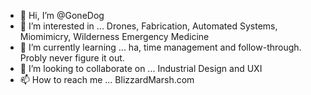 - 👋 Hi, I’m @GoneDog
- 👀 I’m interested in ... Drones, Fabrication, Automated Systems, Miomimicry, Wilderness Emergency Medicine
- 🌱 I’m currently learning ... ha, time management and follow-through. Probly never figure it out.
- 💞️ I’m looking to collaborate on ... Industrial Design and UXI
- 📫 How to reach me ... BlizzardMarsh.com

<!---
GoneDog/GoneDog is a ✨ special ✨ repository because its `README.md` (this file) appears on your GitHub profile.
You can click the Preview link to take a look at your changes.
--->
